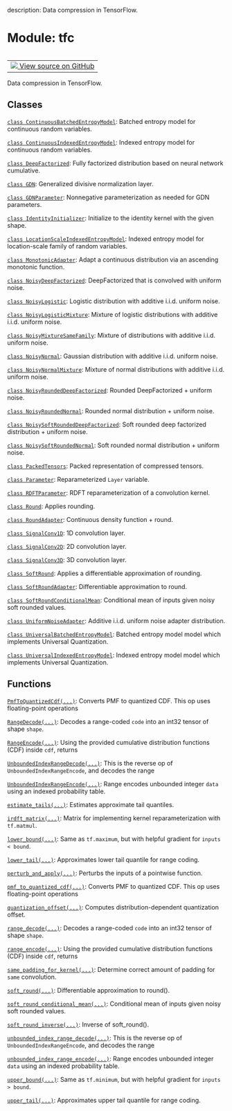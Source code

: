 description: Data compression in TensorFlow.

<div itemscope itemtype="http://developers.google.com/ReferenceObject">
<meta itemprop="name" content="tfc" />
<meta itemprop="path" content="Stable" />
</div>

# Module: tfc

<!-- Insert buttons and diff -->

<table class="tfo-notebook-buttons tfo-api nocontent" align="left">
<td>
  <a target="_blank" href="https://github.com/tensorflow/compression/tree/master/tensorflow_compression/__init__.py">
    <img src="https://www.tensorflow.org/images/GitHub-Mark-32px.png" />
    View source on GitHub
  </a>
</td>
</table>



Data compression in TensorFlow.



## Classes

[`class ContinuousBatchedEntropyModel`](./tfc/ContinuousBatchedEntropyModel.md): Batched entropy model for continuous random variables.

[`class ContinuousIndexedEntropyModel`](./tfc/ContinuousIndexedEntropyModel.md): Indexed entropy model for continuous random variables.

[`class DeepFactorized`](./tfc/DeepFactorized.md): Fully factorized distribution based on neural network cumulative.

[`class GDN`](./tfc/GDN.md): Generalized divisive normalization layer.

[`class GDNParameter`](./tfc/GDNParameter.md): Nonnegative parameterization as needed for GDN parameters.

[`class IdentityInitializer`](./tfc/IdentityInitializer.md): Initialize to the identity kernel with the given shape.

[`class LocationScaleIndexedEntropyModel`](./tfc/LocationScaleIndexedEntropyModel.md): Indexed entropy model for location-scale family of random variables.

[`class MonotonicAdapter`](./tfc/MonotonicAdapter.md): Adapt a continuous distribution via an ascending monotonic function.

[`class NoisyDeepFactorized`](./tfc/NoisyDeepFactorized.md): DeepFactorized that is convolved with uniform noise.

[`class NoisyLogistic`](./tfc/NoisyLogistic.md): Logistic distribution with additive i.i.d. uniform noise.

[`class NoisyLogisticMixture`](./tfc/NoisyLogisticMixture.md): Mixture of logistic distributions with additive i.i.d. uniform noise.

[`class NoisyMixtureSameFamily`](./tfc/NoisyMixtureSameFamily.md): Mixture of distributions with additive i.i.d. uniform noise.

[`class NoisyNormal`](./tfc/NoisyNormal.md): Gaussian distribution with additive i.i.d. uniform noise.

[`class NoisyNormalMixture`](./tfc/NoisyNormalMixture.md): Mixture of normal distributions with additive i.i.d. uniform noise.

[`class NoisyRoundedDeepFactorized`](./tfc/NoisyRoundedDeepFactorized.md): Rounded DeepFactorized + uniform noise.

[`class NoisyRoundedNormal`](./tfc/NoisyRoundedNormal.md): Rounded normal distribution + uniform noise.

[`class NoisySoftRoundedDeepFactorized`](./tfc/NoisySoftRoundedDeepFactorized.md): Soft rounded deep factorized distribution + uniform noise.

[`class NoisySoftRoundedNormal`](./tfc/NoisySoftRoundedNormal.md): Soft rounded normal distribution + uniform noise.

[`class PackedTensors`](./tfc/PackedTensors.md): Packed representation of compressed tensors.

[`class Parameter`](./tfc/Parameter.md): Reparameterized `Layer` variable.

[`class RDFTParameter`](./tfc/RDFTParameter.md): RDFT reparameterization of a convolution kernel.

[`class Round`](./tfc/Round.md): Applies rounding.

[`class RoundAdapter`](./tfc/RoundAdapter.md): Continuous density function + round.

[`class SignalConv1D`](./tfc/SignalConv1D.md): 1D convolution layer.

[`class SignalConv2D`](./tfc/SignalConv2D.md): 2D convolution layer.

[`class SignalConv3D`](./tfc/SignalConv3D.md): 3D convolution layer.

[`class SoftRound`](./tfc/SoftRound.md): Applies a differentiable approximation of rounding.

[`class SoftRoundAdapter`](./tfc/SoftRoundAdapter.md): Differentiable approximation to round.

[`class SoftRoundConditionalMean`](./tfc/SoftRoundConditionalMean.md): Conditional mean of inputs given noisy soft rounded values.

[`class UniformNoiseAdapter`](./tfc/UniformNoiseAdapter.md): Additive i.i.d. uniform noise adapter distribution.

[`class UniversalBatchedEntropyModel`](./tfc/UniversalBatchedEntropyModel.md): Batched entropy model model which implements Universal Quantization.

[`class UniversalIndexedEntropyModel`](./tfc/UniversalIndexedEntropyModel.md): Indexed entropy model model which implements Universal Quantization.

## Functions

[`PmfToQuantizedCdf(...)`](./tfc/PmfToQuantizedCdf.md): Converts PMF to quantized CDF. This op uses floating-point operations

[`RangeDecode(...)`](./tfc/RangeDecode.md): Decodes a range-coded `code` into an int32 tensor of shape `shape`.

[`RangeEncode(...)`](./tfc/RangeEncode.md): Using the provided cumulative distribution functions (CDF) inside `cdf`, returns

[`UnboundedIndexRangeDecode(...)`](./tfc/UnboundedIndexRangeDecode.md): This is the reverse op of `UnboundedIndexRangeEncode`, and decodes the range

[`UnboundedIndexRangeEncode(...)`](./tfc/UnboundedIndexRangeEncode.md): Range encodes unbounded integer `data` using an indexed probability table.

[`estimate_tails(...)`](./tfc/estimate_tails.md): Estimates approximate tail quantiles.

[`irdft_matrix(...)`](./tfc/irdft_matrix.md): Matrix for implementing kernel reparameterization with `tf.matmul`.

[`lower_bound(...)`](./tfc/lower_bound.md): Same as `tf.maximum`, but with helpful gradient for `inputs < bound`.

[`lower_tail(...)`](./tfc/lower_tail.md): Approximates lower tail quantile for range coding.

[`perturb_and_apply(...)`](./tfc/perturb_and_apply.md): Perturbs the inputs of a pointwise function.

[`pmf_to_quantized_cdf(...)`](./tfc/pmf_to_quantized_cdf.md): Converts PMF to quantized CDF. This op uses floating-point operations

[`quantization_offset(...)`](./tfc/quantization_offset.md): Computes distribution-dependent quantization offset.

[`range_decode(...)`](./tfc/range_decode.md): Decodes a range-coded `code` into an int32 tensor of shape `shape`.

[`range_encode(...)`](./tfc/range_encode.md): Using the provided cumulative distribution functions (CDF) inside `cdf`, returns

[`same_padding_for_kernel(...)`](./tfc/same_padding_for_kernel.md): Determine correct amount of padding for `same` convolution.

[`soft_round(...)`](./tfc/soft_round.md): Differentiable approximation to round().

[`soft_round_conditional_mean(...)`](./tfc/soft_round_conditional_mean.md): Conditional mean of inputs given noisy soft rounded values.

[`soft_round_inverse(...)`](./tfc/soft_round_inverse.md): Inverse of soft_round().

[`unbounded_index_range_decode(...)`](./tfc/unbounded_index_range_decode.md): This is the reverse op of `UnboundedIndexRangeEncode`, and decodes the range

[`unbounded_index_range_encode(...)`](./tfc/unbounded_index_range_encode.md): Range encodes unbounded integer `data` using an indexed probability table.

[`upper_bound(...)`](./tfc/upper_bound.md): Same as `tf.minimum`, but with helpful gradient for `inputs > bound`.

[`upper_tail(...)`](./tfc/upper_tail.md): Approximates upper tail quantile for range coding.

